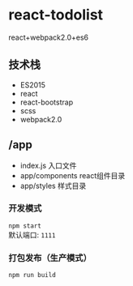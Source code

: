 # react-todolist
react+webpack2.0+es6

## 技术栈
* ES2015
* react 
* react-bootstrap
* scss
* webpack2.0

## /app
* index.js 入口文件
* app/components react组件目录
* app/styles 样式目录

###  开发模式
`npm start`  
默认端口: `1111`

###  打包发布（生产模式）
`npm run build` 